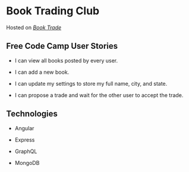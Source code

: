 # Book Trading Club

Hosted on *[Book Trade](https://book-trading-club-ag.herokuapp.com/)*

## Free Code Camp User Stories
+ I can view all books posted by every user.

+ I can add a new book.

+ I can update my settings to store my full name, city, and state.

+ I can propose a trade and wait for the other user to accept the trade.

## Technologies
+ Angular

+ Express

+ GraphQL

+ MongoDB
